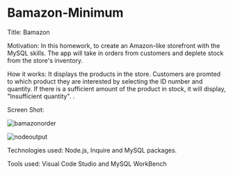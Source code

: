# Bamazon-Minimum

Title: Bamazon

Motivation: In this homework, to create an Amazon-like storefront with the MySQL skills. The app will take in orders from customers and deplete stock from the store's inventory.

How it works: It displays the products in the store. Customers are promted to which product they are interested by selecting the ID number and quantity. 
If there is a sufficient amount of the product in stock, it will display, "Insufficient quantity". .

Screen Shot:

![bamazonorder](https://user-images.githubusercontent.com/43328718/51081754-cff34480-16bc-11e9-8496-ff1d3cc77eb8.PNG)

![nodeoutput](https://user-images.githubusercontent.com/43328718/51081722-ef3da200-16bb-11e9-9e30-95df9cb763ee.jpg)




Technologies used: Node.js, Inquire and MySQL packages. 

Tools used: Visual Code Studio and MySQL WorkBench
